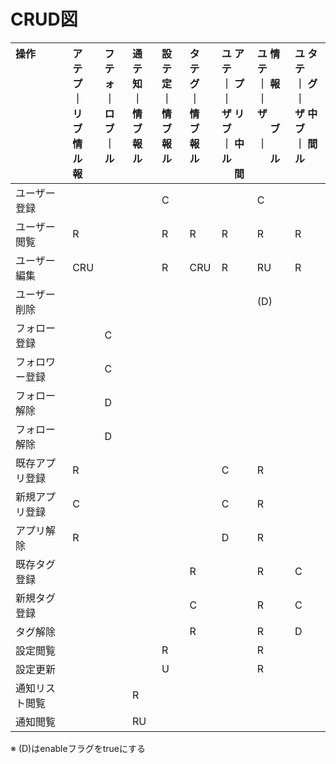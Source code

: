 # CRUD図

| 操作 | ア テ<br>プ ｜<br>リ ブ<br>情 ル<br>報 | フ テ<br/>ォ ｜<br/>ロ ブ<br/>｜ ル | 通 テ<br>知 ｜<br>情 ブ<br>報 ル | 設 テ<br>定 ｜<br>情 ブ<br>報 ル | タ テ<br>グ ｜<br>情 ブ<br>報 ル | ユ ア テ<br>｜ プ ｜<br>ザ リ ブ<br>｜ 中 ル<br>　 間 | ユ 情 テ<br>｜ 報 ｜<br>ザ 　 ブ<br>｜ 　 ル | ユ タ テ<br>｜ グ ｜<br>ザ 中 ブ<br>｜ 間 ル |
| :---- | :---- | :---- | :---- | :------------- | :------------- | :------------- | :--------- | :--------- |
| ユーザー登録 |   |     |     | C |     ||C||
| ユーザー閲覧 | R | | | R | R | R | R | R |
| ユーザー編集 | CRU | | | R | CRU | R | RU | R |
| ユーザー削除 |  | | |  |  | | (D) | |
| フォロー登録 | | C | | | | |  | |
| フォロワー登録 | | C | | | | |  | |
| フォロー解除 | | D | | | | |  | |
| フォロー解除 | | D | | | | |  | |
| 既存アプリ登録 | R | | | | | C | R | |
| 新規アプリ登録 | C | | | | | C | R | |
| アプリ解除 | R | | | | | D | R | |
| 既存タグ登録 | | | | | R |  | R | C |
| 新規タグ登録 | | | | | C |  | R | C |
| タグ解除 | | | | | R | | R | D |
| 設定閲覧 | | | | R | | | R | |
| 設定更新 | | | | U | | | R | |
| 通知リスト閲覧 | |  | R | | | | | |
| 通知閲覧 | |  | RU | | | | | | |

※ (D)はenableフラグをtrueにする
<style>thead > tr { vertical-align: top;}</style>

